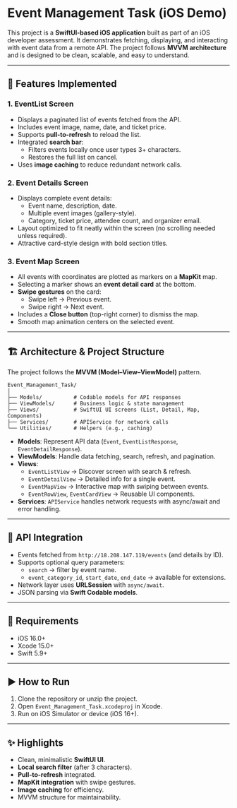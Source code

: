 
# Event Management Task (iOS Demo)

This project is a **SwiftUI-based iOS application** built as part of an iOS developer assessment.
It demonstrates fetching, displaying, and interacting with event data from a remote API.
The project follows **MVVM architecture** and is designed to be clean, scalable, and easy to understand.

---

## 🚀 Features Implemented

### 1. EventList Screen
- Displays a paginated list of events fetched from the API.
- Includes event image, name, date, and ticket price.
- Supports **pull-to-refresh** to reload the list.
- Integrated **search bar**:
  - Filters events locally once user types 3+ characters.
  - Restores the full list on cancel.
- Uses **image caching** to reduce redundant network calls.

### 2. Event Details Screen
- Displays complete event details:
  - Event name, description, date.
  - Multiple event images (gallery-style).
  - Category, ticket price, attendee count, and organizer email.
- Layout optimized to fit neatly within the screen (no scrolling needed unless required).
- Attractive card-style design with bold section titles.

### 3. Event Map Screen
- All events with coordinates are plotted as markers on a **MapKit** map.
- Selecting a marker shows an **event detail card** at the bottom.
- **Swipe gestures** on the card:
  - Swipe left → Previous event.
  - Swipe right → Next event.
- Includes a **Close button** (top-right corner) to dismiss the map.
- Smooth map animation centers on the selected event.

---

## 🏗️ Architecture & Project Structure
The project follows the **MVVM (Model–View–ViewModel)** pattern.

```
Event_Management_Task/
│
├── Models/          # Codable models for API responses
├── ViewModels/      # Business logic & state management
├── Views/           # SwiftUI UI screens (List, Detail, Map, Components)
├── Services/        # APIService for network calls
└── Utilities/       # Helpers (e.g., caching)
```

- **Models**: Represent API data (`Event`, `EventListResponse`, `EventDetailResponse`).
- **ViewModels**: Handle data fetching, search, refresh, and pagination.
- **Views**:
  - `EventListView` → Discover screen with search & refresh.
  - `EventDetailView` → Detailed info for a single event.
  - `EventMapView` → Interactive map with swiping between events.
  - `EventRowView`, `EventCardView` → Reusable UI components.
- **Services**: `APIService` handles network requests with async/await and error handling.

---

## 📡 API Integration
- Events fetched from `http://18.208.147.119/events` (and details by ID).
- Supports optional query parameters:
  - `search` → filter by event name.
  - `event_category_id`, `start_date`, `end_date` → available for extensions.
- Network layer uses **URLSession** with `async/await`.
- JSON parsing via **Swift Codable models**.

---

## 📱 Requirements
- iOS 16.0+
- Xcode 15.0+
- Swift 5.9+

---

## ▶️ How to Run
1. Clone the repository or unzip the project.
2. Open `Event_Management_Task.xcodeproj` in Xcode.
3. Run on iOS Simulator or device (iOS 16+).

---

## ✨ Highlights
- Clean, minimalistic **SwiftUI UI**.
- **Local search filter** (after 3 characters).
- **Pull-to-refresh** integrated.
- **MapKit integration** with swipe gestures.
- **Image caching** for efficiency.
- MVVM structure for maintainability.
